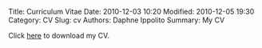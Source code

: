 Title: Curriculum Vitae
Date: 2010-12-03 10:20
Modified: 2010-12-05 19:30
Category: CV
Slug: cv
Authors: Daphne Ippolito
Summary: My CV

Click [here](https://www.seas.upenn.edu/~daphnei/cv.pdf) to download my CV.

